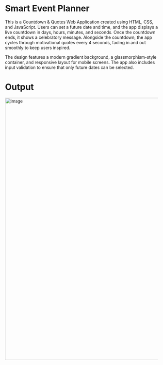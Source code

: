 # Smart Event Planner
This is a Countdown & Quotes Web Application created using HTML, CSS, and JavaScript. Users can set a future date and time, and the app displays a live countdown in days, hours, minutes, and seconds. Once the countdown ends, it shows a celebratory message. Alongside the countdown, the app cycles through motivational quotes every 4 seconds, fading in and out smoothly to keep users inspired.

The design features a modern gradient background, a glassmorphism-style container, and responsive layout for mobile screens. The app also includes input validation to ensure that only future dates can be selected.
# Output
<img width="1007" height="864" alt="image" src="https://github.com/user-attachments/assets/1fb0f562-d593-457e-aa11-2f8c7b3967a0" />
